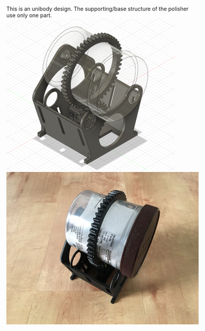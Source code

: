 This is an unibody design. The supporting/base structure of the polisher use only one part. 
<img src="design.png" height="400"/></a> <img src="canofsand.JPG" height="400"/></a> <br />
